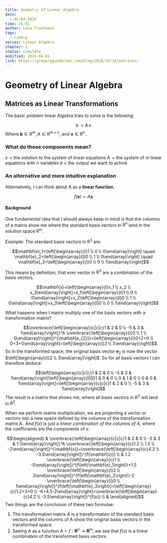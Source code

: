 ```yaml
---
title: Geometry of Linear Algebra
date:
  - 01-04-2024
time: 15:51
author: Luca Trautmann
tags:
  - LinAlg
series: Linear Algebra
chapter: 1
status: Complete
modified: 2024-04-01
link: https://gregorygundersen.com/blog/2018/10/24/matrices/
---
```

# Geometry of Linear Algebra
## Matrices as Linear Transformations
The basic problem linear Algebra tries to solve is the following:

$$
\operatorname{b}= \operatorname{A}x
$$
Where $\mathbf{b} \in \mathrm{R}^m, A \in \mathrm{R}^{m \times n}$, and $\mathbf{x} \in \mathrm{R}^n$.

### What do these components mean?

$\operatorname{x}$ = the solution to the system of linear equations
$\operatorname{A}$ = the system of $m$ linear equations with $n$ variables
$b$ = the output we want to achive

### An alternative and more intuitive explanation
Alternatively, I can think about A as a **linear function**. 

$$f(\mathbf{x})=A \mathbf{x}$$

#### Background 
One fundamental idea that I should always keep in mind is that the columns of a matrix show me where the standard basis vectors in $\mathrm{R}^n$ land in the solution space $\mathrm{R}^m$.

*Example*: 
The standard basis vectors in $\mathrm{R}^3$ are:

$$\mathbf{e}_1=\left[\begin{array}{l}1 \\ 0 \\ 0\end{array}\right] \quad \mathbf{e}_2=\left[\begin{array}{l}0 \\ 1 \\ 0\end{array}\right] \quad \mathbf{e}_3=\left[\begin{array}{l}0 \\ 0 \\ 1\end{array}\right]$$

This means by definition, that ever vector in $\mathrm{R}^3$ are a combination of the basis vectors.

$$\mathbf{x}=\left[\begin{array}{l}x_1 \\ x_2 \\ x_3\end{array}\right]=x_1\left[\begin{array}{l}1 \\ 0 \\ 0\end{array}\right]+x_2\left[\begin{array}{l}0 \\ 1 \\ 0\end{array}\right]+x_3\left[\begin{array}{l}0 \\ 0 \\ 1\end{array}\right]$$

What happens when I matrix multiply one of the basis vectors with a transformation matrix? 

$$\overbrace{\left[\begin{array}{c|c|c}1 & 2 & 0 \\ -5 & 3 & 1\end{array}\right]}^A \overbrace{\left[\begin{array}{l}0 \\ 1 \\ 0\end{array}\right]}^{\mathbf{e_{2}}}=\left[\begin{array}{l}0+2+0 \\ 0+3+0\end{array}\right]=\left[\begin{array}{l}2 \\ 3\end{array}\right]$$
So in the transformed space, the original basis vector $\mathbf{e}_2$ is now the vector $\left[\begin{array}{l}2 \\ 3\end{array}\right]$. So for all basis vectors I can therefore deduce: 

$$\left[\begin{array}{c|c|c}1 & 2 & 0 \\ -5 & 3 & 1\end{array}\right]\left[\begin{array}{l|l|l}1 & 0 & 0 \\ 0 & 1 & 0 \\ 0 & 0 & 1\end{array}\right]=\left[\begin{array}{c|c|c}1 & 2 & 0 \\ -5 & 3 & 1\end{array}\right]$$
The result is a matrix that shows me, where all basis vectors in $\mathrm{R}^3$ will land in $\mathrm{R}^2$.

When we perform matrix multiplication, we are projecting a vector or vectors into a new space defined by the columns of the transformation matrix $\operatorname{A}$. And $f(x)$ is just a _linear combination of the columns of $A$_, where the coefficients are the components of $x$.

$$\begin{aligned} & \overbrace{\left[\begin{array}{c|c|c}1 & 2 & 0 \\ -5 & 3 & 1 \\\end{array}\right]}^A \overbrace{\left[\begin{array}{c}1.2 \\ 1.5 \\ -2\end{array}\right]}^{\mathbf{x}}=\overbrace{\left[\begin{array}{c}4.2 \\ -3.5\end{array}\right]}^{f(\mathbf{x})} \\ & 1.2 \overbrace{\left[\begin{array}{c}1 \\ -5\end{array}\right]}^{f\left(\mathbf{e}_1\right)}+1.5 \overbrace{\left[\begin{array}{l}2 \\ 3\end{array}\right]}^{f\left(\mathbf{e}_2\right)}-2 \overbrace{\left[\begin{array}{l}0 \\ 1\end{array}\right]}^{f\left(\mathbf{e}_3\right)}=\left[\begin{array}{c}1.2+3+0 \\ -6+4.5-2\end{array}\right]=\overbrace{\left[\begin{array}{c}4.2 \\ -3.5\end{array}\right]}^{f(x)} \\ & \end{aligned}$$
Two things are the conclusion of these two formulae:

1. The transformation matrix $A$ is a transformation of the standard basis vectors and the columns of A show the original basis vectors in the transformed space.
2. Seeing $A$ as a function $A = f:\mathbf{R}^n \to \mathbf{R}^m$, we see that $f(x)$ is a linear combination of the transformed basis vectors. 



